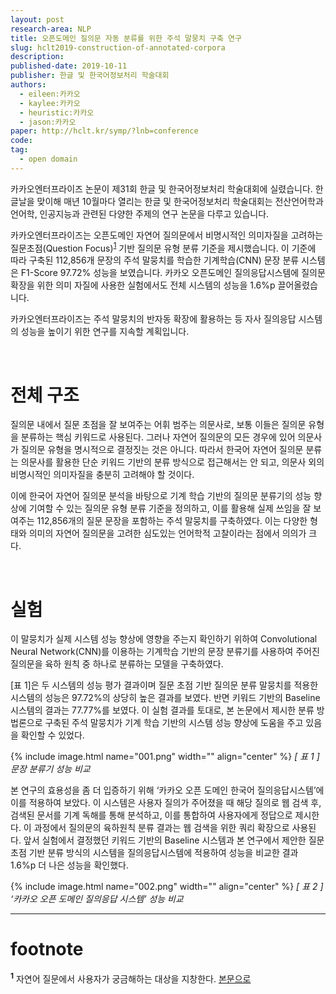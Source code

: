 ```yaml
---
layout: post
research-area: NLP
title: 오픈도메인 질의문 자동 분류를 위한 주석 말뭉치 구축 연구
slug: hclt2019-construction-of-annotated-corpora
description:
published-date: 2019-10-11
publisher: 한글 및 한국어정보처리 학술대회
authors:
  - eileen:카카오
  - kaylee:카카오
  - heuristic:카카오
  - jason:카카오
paper: http://hclt.kr/symp/?lnb=conference
code:
tag:
  - open domain
---
```


카카오엔터프라이즈 논문이 제31회 한글 및 한국어정보처리 학술대회에 실렸습니다. 한글날을 맞이해 매년 10월마다 열리는 한글 및 한국어정보처리 학술대회는 전산언어학과 언어학, 인공지능과 관련된 다양한 주제의 연구 논문을 다루고 있습니다.

카카오엔터프라이즈는 오픈도메인 자연어 질의문에서 비명시적인 의미자질을 고려하는 질문초점(Question Focus)<sup id="a1">[1](#f1)</sup> 기반 질의문 유형 분류 기준을 제시했습니다. 이 기준에 따라 구축된 112,856개 문장의 주석 말뭉치를 학습한 기계학습(CNN) 문장 분류 시스템은 F1-Score 97.72% 성능을 보였습니다. 카카오 오픈도메인 질의응답시스템에 질의문 확장을 위한 의미 자질에 사용한 실험에서도 전체 시스템의 성능을 1.6%p 끌어올렸습니다.

카카오엔터프라이즈는 주석 말뭉치의 반자동 확장에 활용하는 등 자사 질의응답 시스템의 성능을 높이기 위한 연구를 지속할 계획입니다.

<br/>

# 전체 구조

질의문 내에서 질문 초점을 잘 보여주는 어휘 범주는 의문사로, 보통 이들은 질의문 유형을 분류하는 핵심 키워드로 사용된다. 그러나 자연어 질의문의 모든 경우에 있어 의문사가 질의문 유형을 명시적으로 결정짓는 것은 아니다. 따라서 한국어 자연어 질의문 분류는 의문사를 활용한 단순 키워드 기반의 분류 방식으로 접근해서는 안 되고, 의문사 외의 비명시적인 의미자질을 충분히 고려해야 할 것이다.

이에 한국어 자연어 질의문 분석을 바탕으로 기계 학습 기반의 질의문 분류기의 성능 향상에 기여할 수 있는 질의문 유형 분류 기준을 정의하고, 이를 활용해 실제 쓰임을 잘 보여주는 112,856개의 질문 문장을 포함하는 주석 말뭉치를 구축하였다. 이는 다양한 형태와 의미의 자연어 질의문을 고려한 심도있는 언어학적 고찰이라는 점에서 의의가 크다.

<br/>

# 실험

이 말뭉치가 실제 시스템 성능 향상에 영향을 주는지 확인하기 위하여 Convolutional Neural Network(CNN)를 이용하는 기계학습 기반의 문장 분류기를 사용하여 주어진 질의문을 육하 원칙 중 하나로 분류하는 모델을 구축하였다.

[표 1]은 두 시스템의 성능 평가 결과이며 질문 초점 기반 질의문 분류 말뭉치를 적용한 시스템의 성능은 97.72%의 상당히 높은 결과를 보였다. 반면 키워드 기반의 Baseline 시스템의 결과는 77.77%를 보였다. 이 실험 결과를 토대로, 본 논문에서 제시한 분류 방법론으로 구축된 주석 말뭉치가 기계 학습 기반의 시스템 성능 향상에 도움을 주고 있음을 확인할 수 있었다.

{% include image.html name="001.png" width="" align="center" %}
<em class="center">[ 표 1 ] 문장 분류기 성능 비교</em>

본 연구의 효용성을 좀 더 입증하기 위해 ‘카카오 오픈 도메인 한국어 질의응답시스템’에 이를 적용하여 보았다. 이 시스템은 사용자 질의가 주어졌을 때 해당 질의로 웹 검색 후, 검색된 문서를 기계 독해를 통해 분석하고, 이를 통합하여 사용자에게 정답으로 제시한다. 이 과정에서 질의문의 육하원칙 분류 결과는 웹 검색을 위한 쿼리 확장으로 사용된다. 앞서 실험에서 결정했던 키워드 기반의 Baseline 시스템과 본 연구에서 제안한 질문 초점 기반 분류 방식의 시스템을 질의응답시스템에 적용하여 성능을 비교한 결과 1.6%p 더 나은 성능을 확인했다.

{% include image.html name="002.png" width="" align="center" %}
<em class="center">[ 표 2 ] ‘카카오 오픈 도메인 질의응답 시스템’ 성능 비교</em>


-----

# footnote

<b id="f1"><sup>1</sup></b> 자연어 질문에서 사용자가 궁금해하는 대상을 지창한다. [본문으로](#a1)
